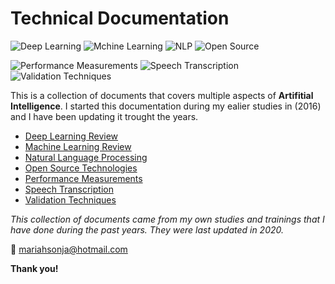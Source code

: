 # Technical Documentation

![Deep Learning](https://img.shields.io/badge/AI-Deep%20Learning-brightgreen.svg)
![Mchine Learning](https://img.shields.io/badge/AI-Machine%20Learning-9cf)
![NLP](https://img.shields.io/badge/AI-NLP-orange)
![Open Source](https://img.shields.io/badge/AI-Open%20Source-blueviolet)

![Performance Measurements](https://img.shields.io/badge/AI-Performance%20Measurements-pink)
![Speech Transcription](https://img.shields.io/badge/AI-Speech%20Transcription-red)
![Validation Techniques](https://img.shields.io/badge/AI-Validation%20Techniques-blue)

This is a collection of documents that covers multiple aspects of **Artifitial Intelligence**. I started this documentation during my ealier studies in (2016) and I have been updating it trought the years. 

- [Deep Learning Review](./deep-learning.md)
- [Machine Learning Review](./machine-learning.md)
- [Natural Language Processing](./natural-laguage-processing.md)
- [Open Source Technologies](./open-source-technologies.md)
- [Performance Measurements](./performance-measurements.md)
- [Speech Transcription](./voice.md)
- [Validation Techniques](./validation-techniques.md)


*This collection of documents came from my own studies and trainings that I have done during the past years. They were last updated in 2020.*

:email: mariahsonja@hotmail.com

**Thank you!**
